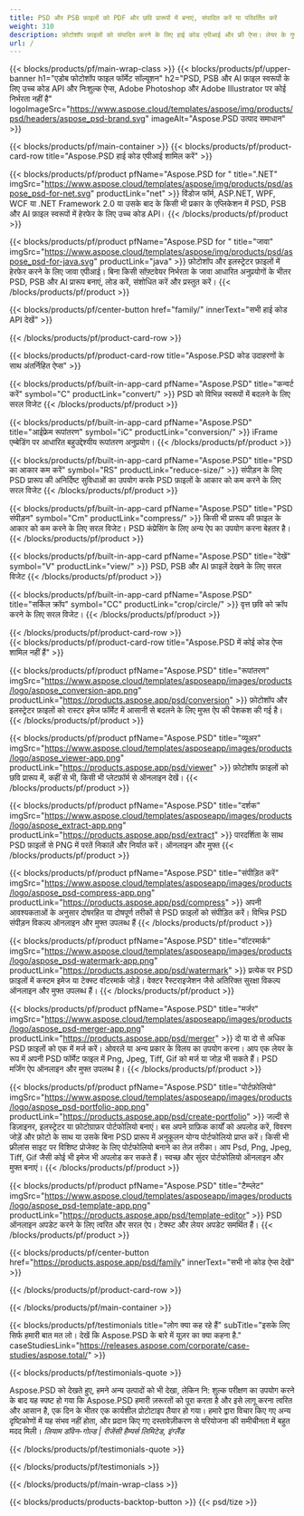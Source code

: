 ```yaml
---
title: PSD और PSB फ़ाइलों को PDF और छवि प्रारूपों में बनाएं, संपादित करें या परिवर्तित करें
weight: 310
description: फ़ोटोशॉप फ़ाइलों को संपादित करने के लिए हाई कोड एपीआई और फ्री ऐप्स। लेयर के गुणों को अपडेट करने की क्षमता, वॉटरमार्क, रोटेट स्केल, फ्लिप क्रॉप डिथरिंग, रास्टर रूपांतरण जोड़ें।
url: /
---
```


{{< blocks/products/pf/main-wrap-class >}}
{{< blocks/products/pf/upper-banner h1="एडोब फोटोशॉप फाइल फॉर्मेट सॉल्यूशन" h2="PSD, PSB और AI फ़ाइल स्वरूपों के लिए उच्च कोड API और निःशुल्क ऐप्स, Adobe Photoshop और Adobe Illustrator पर कोई निर्भरता नहीं है" logoImageSrc="https://www.aspose.cloud/templates/aspose/img/products/psd/headers/aspose_psd-brand.svg" imageAlt="Aspose.PSD उत्पाद समाधान" >}}

{{< blocks/products/pf/main-container >}}
{{< blocks/products/pf/product-card-row title="Aspose.PSD हाई कोड एपीआई शामिल करें" >}}

{{< blocks/products/pf/product pfName="Aspose.PSD for " title=".NET" imgSrc="https://www.aspose.cloud/templates/aspose/img/products/psd/aspose_psd-for-net.svg" productLink="net" >}}
विंडोज फॉर्म, ASP.NET, WPF, WCF या .NET Framework 2.0 या उसके बाद के किसी भी प्रकार के एप्लिकेशन में PSD, PSB और AI फ़ाइल स्वरूपों में हेरफेर के लिए उच्च कोड API।
{{< /blocks/products/pf/product >}}

{{< blocks/products/pf/product pfName="Aspose.PSD for " title="जावा" imgSrc="https://www.aspose.cloud/templates/aspose/img/products/psd/aspose_psd-for-java.svg" productLink="java" >}}
फ़ोटोशॉप और इलस्ट्रेटर फ़ाइलों में हेरफेर करने के लिए जावा एपीआई। बिना किसी सॉफ़्टवेयर निर्भरता के जावा आधारित अनुप्रयोगों के भीतर PSD, PSB और AI प्रारूप बनाएं, लोड करें, संशोधित करें और प्रस्तुत करें।
{{< /blocks/products/pf/product >}}

{{< blocks/products/pf/center-button href="family/" innerText="सभी हाई कोड API देखें" >}}

{{< /blocks/products/pf/product-card-row >}}

{{< blocks/products/pf/product-card-row title="Aspose.PSD कोड उदाहरणों के साथ अंतर्निहित ऐप्स" >}}

{{< blocks/products/pf/built-in-app-card pfName="Aspose.PSD" title="कन्वर्ट करें" symbol="C" productLink="convert/" >}}
PSD को विभिन्न स्वरूपों में बदलने के लिए सरल विजेट
{{< /blocks/products/pf/product >}}

{{< blocks/products/pf/built-in-app-card pfName="Aspose.PSD" title="आईफ्रेम रूपांतरण" symbol="iC" productLink="conversion/" >}}
iFrame एम्बेडिंग पर आधारित बहुउद्देश्यीय रूपांतरण अनुप्रयोग।
{{< /blocks/products/pf/product >}}

{{< blocks/products/pf/built-in-app-card pfName="Aspose.PSD" title="PSD का आकार कम करें" symbol="RS" productLink="reduce-size/" >}}
संपीड़न के लिए PSD प्रारूप की अनिर्दिष्ट सुविधाओं का उपयोग करके PSD फ़ाइलों के आकार को कम करने के लिए सरल विजेट
{{< /blocks/products/pf/product >}}

{{< blocks/products/pf/built-in-app-card pfName="Aspose.PSD" title="PSD संपीड़न" symbol="Cm" productLink="compress/" >}}
किसी भी प्रारूप की फ़ाइल के आकार को कम करने के लिए सरल विजेट। PSD कंप्रेसिंग के लिए अन्य ऐप का उपयोग करना बेहतर है।
{{< /blocks/products/pf/product >}}

{{< blocks/products/pf/built-in-app-card pfName="Aspose.PSD" title="देखें" symbol="V" productLink="view/" >}}
PSD, PSB और AI फ़ाइलें देखने के लिए सरल विजेट
{{< /blocks/products/pf/product >}}

{{< blocks/products/pf/built-in-app-card pfName="Aspose.PSD" title="सर्किल क्रॉप" symbol="CC" productLink="crop/circle/" >}}
वृत्त छवि को क्रॉप करने के लिए सरल विजेट।
{{< /blocks/products/pf/product >}}
									
{{< /blocks/products/pf/product-card-row >}}										   
{{< blocks/products/pf/product-card-row title="Aspose.PSD में कोई कोड ऐप्स शामिल नहीं हैं" >}}

{{< blocks/products/pf/product pfName="Aspose.PSD" title="रूपांतरण" imgSrc="https://www.aspose.cloud/templates/asposeapp/images/products/logo/aspose_conversion-app.png" productLink="https://products.aspose.app/psd/conversion" >}}
फ़ोटोशॉप और इलस्ट्रेटर फ़ाइलों को रास्टर इमेज फॉर्मेट में आसानी से बदलने के लिए मुफ्त ऐप की पेशकश की गई है।
{{< /blocks/products/pf/product >}}

{{< blocks/products/pf/product pfName="Aspose.PSD" title="व्यूअर" imgSrc="https://www.aspose.cloud/templates/asposeapp/images/products/logo/aspose_viewer-app.png" productLink="https://products.aspose.app/psd/viewer" >}}
फ़ोटोशॉप फ़ाइलों को छवि प्रारूप में, कहीं से भी, किसी भी प्लेटफ़ॉर्म से ऑनलाइन देखें।
{{< /blocks/products/pf/product >}}

{{< blocks/products/pf/product pfName="Aspose.PSD" title="दर्शक" imgSrc="https://www.aspose.cloud/templates/asposeapp/images/products/logo/aspose_extract-app.png" productLink="https://products.aspose.app/psd/extract" >}}
पारदर्शिता के साथ PSD फ़ाइलों से PNG में परतें निकालें और निर्यात करें। ऑनलाइन और मुफ्त
{{< /blocks/products/pf/product >}}

{{< blocks/products/pf/product pfName="Aspose.PSD" title="संपीड़ित करें" imgSrc="https://www.aspose.cloud/templates/asposeapp/images/products/logo/aspose_psd-compress-app.png" productLink="https://products.aspose.app/psd/compress" >}}
अपनी आवश्यकताओं के अनुसार दोषरहित या दोषपूर्ण तरीकों से PSD फ़ाइलों को संपीड़ित करें। विभिन्न PSD संपीड़न विकल्प ऑनलाइन और मुफ्त उपलब्ध हैं
{{< /blocks/products/pf/product >}}

{{< blocks/products/pf/product pfName="Aspose.PSD" title="वॉटरमार्क" imgSrc="https://www.aspose.cloud/templates/asposeapp/images/products/logo/aspose_psd-watermark-app.png" productLink="https://products.aspose.app/psd/watermark" >}}
प्रत्येक पर PSD फ़ाइलों में कस्टम इमेज या टेक्स्ट वॉटरमार्क जोड़ें। वेक्टर रैस्टराइजेशन जैसे अतिरिक्त सुरक्षा विकल्प ऑनलाइन और मुफ्त उपलब्ध हैं।
{{< /blocks/products/pf/product >}}

{{< blocks/products/pf/product pfName="Aspose.PSD" title="मर्जर" imgSrc="https://www.aspose.cloud/templates/asposeapp/images/products/logo/aspose_psd-merger-app.png" productLink="https://products.aspose.app/psd/merger" >}}
दो या दो से अधिक PSD फ़ाइलों को एक में मर्ज करें। ओवरले या अन्य प्रकार के विलय का उपयोग करना। आप एक लेयर के रूप में अपनी PSD फॉर्मेट फाइल में Png, Jpeg, Tiff, Gif को मर्ज या जोड़ भी सकते हैं। PSD मर्जिंग ऐप ऑनलाइन और मुफ्त उपलब्ध है।
{{< /blocks/products/pf/product >}}

{{< blocks/products/pf/product pfName="Aspose.PSD" title="पोर्टफ़ोलियो" imgSrc="https://www.aspose.cloud/templates/asposeapp/images/products/logo/aspose_psd-portfolio-app.png" productLink="https://products.aspose.app/psd/create-portfolio" >}}
जल्दी से डिज़ाइनर, इलस्ट्रेटर या फ़ोटोग्राफ़र पोर्टफोलियो बनाएं। बस अपने ग्राफ़िक कार्यों को अपलोड करें, विवरण जोड़ें और फ़ोटो के साथ या उसके बिना PSD प्रारूप में अनुकूलन योग्य पोर्टफोलियो प्राप्त करें। किसी भी फ्रीलांस साइट पर विशिष्ट प्रोजेक्ट के लिए पोर्टफोलियो बनाने का तेज़ तरीका। आप Psd, Png, Jpeg, Tiff, Gif जैसी कोई भी इमेज भी अपलोड कर सकते हैं। स्वच्छ और सुंदर पोर्टफोलियो ऑनलाइन और मुफ्त बनाएं।
{{< /blocks/products/pf/product >}}

{{< blocks/products/pf/product pfName="Aspose.PSD" title="टैम्प्लेट" imgSrc="https://www.aspose.cloud/templates/asposeapp/images/products/logo/aspose_psd-template-app.png" productLink="https://products.aspose.app/psd/template-editor" >}}
PSD ऑनलाइन अपडेट करने के लिए त्वरित और सरल ऐप। टेक्स्ट और लेयर अपडेट समर्थित हैं।
{{< /blocks/products/pf/product >}}

{{< blocks/products/pf/center-button href="https://products.aspose.app/psd/family" innerText="सभी नो कोड ऐप्स देखें" >}}

{{< /blocks/products/pf/product-card-row >}}

{{< /blocks/products/pf/main-container >}}

{{< blocks/products/pf/testimonials title="लोग क्या कह रहे हैं" subTitle="इसके लिए सिर्फ हमारी बात मत लो। देखें कि Aspose.PSD के बारे में यूज़र का क्या कहना है." caseStudiesLink="https://releases.aspose.com/corporate/case-studies/aspose.total/" >}}

{{< blocks/products/pf/testimonials-quote >}}
<p class="first">
 Aspose.PSD को देखते हुए, हमने अन्य उत्पादों को भी देखा, लेकिन नि: शुल्क परीक्षण का उपयोग करने के बाद यह स्पष्ट हो गया कि Aspose.PSD हमारी ज़रूरतों को पूरा करता है और इसे लागू करना त्वरित और आसान है, एक दिन के भीतर एक कार्यशील प्रोटोटाइप तैयार हो गया। हमारे द्वारा विचार किए गए अन्य दृष्टिकोणों में यह संभव नहीं होता, और प्रदान किए गए दस्तावेज़ीकरण से परियोजना की समीचीनता में बहुत मदद मिली।
 <em>
  लियाम डॉवेन-गोल्ड | रीजेंसी हैम्पर्स लिमिटेड, इंग्लैंड
 </em>
</p>

{{< /blocks/products/pf/testimonials-quote >}}

{{< /blocks/products/pf/testimonials >}}

{{< /blocks/products/pf/main-wrap-class >}}

{{< blocks/products/products-backtop-button >}}
{{< psd/tize >}}
